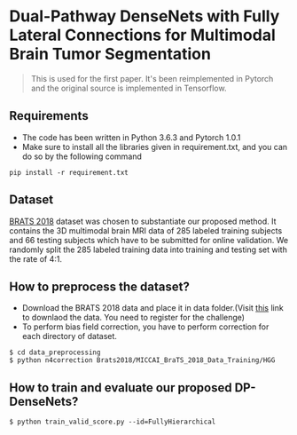 # Dual-Pathway DenseNets with Fully Lateral Connections for Multimodal Brain Tumor Segmentation
> This is used for the first paper. It's been reimplemented in Pytorch and the original source is implemented in Tensorflow.

## Requirements
* The code has been written in Python 3.6.3 and Pytorch 1.0.1
* Make sure to install all the libraries given in requirement.txt, and you can do so by the 
following command

```pip install -r requirement.txt```

## Dataset
[BRATS 2018](https://www.med.upenn.edu/sbia/brats2018/data.html) dataset was chosen to substantiate
our proposed method. It contains the 3D multimodal brain MRI data of 285 labeled training subjects and 
66 testing subjects which have to be submitted for online validation. We randomly split the 285 labeled
training data into training and testing set with the rate of 4:1.

## How to preprocess the dataset?
* Download the BRATS 2018 data and place it in data folder.(Visit [this](https://www.med.upenn.edu/sbia/brats2018/data.html) link to downlaod the data. You
need to register for the challenge)
* To perform bias field correction, you have to perform correction for each directory of dataset.

```
$ cd data_preprocessing
$ python n4correction Brats2018/MICCAI_BraTS_2018_Data_Training/HGG
```
## How to train and evaluate our proposed DP-DenseNets?

```$ python train_valid_score.py --id=FullyHierarchical```








